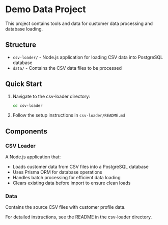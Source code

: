 # Demo Data Project

This project contains tools and data for customer data processing and database loading.

## Structure

- `csv-loader/` - Node.js application for loading CSV data into PostgreSQL database
- `data/` - Contains the CSV data files to be processed

## Quick Start

1. Navigate to the csv-loader directory:
   ```bash
   cd csv-loader
   ```

2. Follow the setup instructions in `csv-loader/README.md`

## Components

### CSV Loader
A Node.js application that:
- Loads customer data from CSV files into a PostgreSQL database
- Uses Prisma ORM for database operations
- Handles batch processing for efficient data loading
- Clears existing data before import to ensure clean loads

### Data
Contains the source CSV files with customer profile data.

For detailed instructions, see the README in the csv-loader directory.
